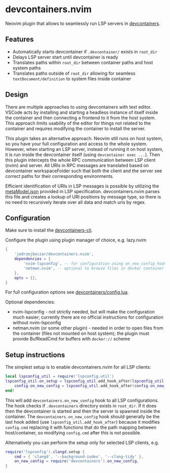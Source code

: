 # devcontainers.nvim

Neovim plugin that allows to seamlessly run LSP servers in [devcontainers](https://containers.dev).

## Features

* Automatically starts devcontainer if `.devcontainer/` exists in `root_dir`
* Delays LSP server start until devcontainer is ready
* Translates paths within `root_dir` between container paths and host system paths
* Translates paths outside of `root_dir` allowing for seamless `textDocument/definition` to system files inside container

## Design

There are multiple approaches to using devcontainers with text editor.
VSCode acts by installing and starting a headless instance of itself inside the container and then connecting
a frontend to it from the host system. This approach limits usability of the editor for things not related to
the container and requires modifying the container to install the server.

This plugin takes an alternative approach. Neovim still runs on host system, so you have your full configuration and
access to the whole system. However, when starting an LSP server, instead of running it on host system, it is run
inside the devcontainer itself (using `devcontainer exec ...`). Then this plugin intercepts the whole RPC communication
between LSP client (nvim) and server. All URIs in RPC messages are translated based on devcontainer workspaceFolder
such that both the client and the server see correct paths for their corresponding environments.

Efficient identification of URIs in LSP messages is possible by utilizing the [metaModel.json](https://microsoft.github.io/language-server-protocol/specifications/lsp/3.17/specification/#metaModel)
provided in LSP specification. devcontainers.nvim parses this file and creates a lookup of URI positions by message
type, so there is no need to recursively iterate over all data and match uris by regex.

## Configuration

Make sure to install the [devcontainers-cli](https://github.com/devcontainers/cli).

Configure the plugin using plugin manager of choice, e.g. lazy.nvim

```lua
{
    'jedrzejboczar/devcontainers.nvim',
    dependencies = {
        'nvim-lspconfig', -- for configuration using on_new_config hook
        'netman.nvim', -- optional to browse files in docker container
    },
    opts = {},
}
```

For full configuration options see [devcontainers/config.lua](lua/devcontainers/config.lua).

Optional dependencies:

* nvim-lspconfig - not strictly needed, but will make the configuration much easier; currently there are no official instructions for configuration without nvim-lspconfig
* netman.nvim (or some other plugin) - needed in order to open files from the container (files not mounted on host system); the plugin must provide BufReadCmd for buffers with `docker://` scheme

## Setup instructions

The simplest setup is to enable devcontainers.nvim for all LSP clients:

```lua
local lspconfig_util = require('lspconfig.util')
lspconfig_util.on_setup = lspconfig_util.add_hook_after(lspconfig_util.on_setup, function(config, user_config)
    config.on_new_config = lspconfig_util.add_hook_after(config.on_new_config, require('devcontainers').on_new_config)
end)
```
This will add `devcontainers.on_new_config` hook to all LSP configurations.
The hook checks if `.devcontainers` directory exists in `root_dir`. If it does then the devcontainer is
started and then the server is spawned inside the container.
The `devcontainers.on_new_config` hook should generally be the last hook added (use `lspconfig_util.add_hook_after`)
because it modifies `config.cmd` replacing it with functions that do the path mapping between host/container,
so modifying `config.cmd` after this is not possible.

Alternatively you can perform the setup only for selected LSP clients, e.g.

```lua
require('lspconfig').clangd.setup {
    cmd = { 'clangd', '--background-index', '--clang-tidy' },
    on_new_config = require('devcontainers').on_new_config,
}
```
